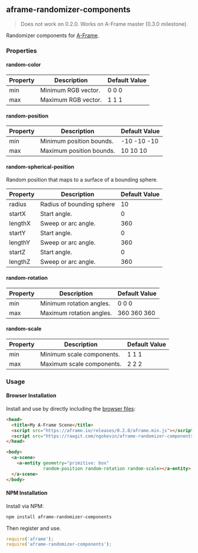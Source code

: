 ## aframe-randomizer-components

> Does not work on 0.2.0. Works on A-Frame master (0.3.0 milestone).

Randomizer components for [A-Frame](https://aframe.io).

### Properties

#### random-color

| Property | Description         | Default Value |
|----------|---------------------|---------------|
| min      | Minimum RGB vector. | 0 0 0         |
| max      | Maximum RGB vector. | 1 1 1         |

#### random-position

| Property | Description              | Default Value |
|----------|--------------------------|---------------|
| min      | Minimum position bounds. | -10 -10 -10   |
| max      | Maximum position bounds. | 10 10 10      |

#### random-spherical-position

Random position that maps to a surface of a bounding sphere.

| Property | Description               | Default Value |
|----------|---------------------------|---------------|
| radius   | Radius of bounding sphere | 10            |
| startX   | Start angle.              | 0             |
| lengthX  | Sweep or arc angle.       | 360           |
| startY   | Start angle.              | 0             |
| lengthY  | Sweep or arc angle.       | 360           |
| startZ   | Start angle.              | 0             |
| lengthZ  | Sweep or arc angle.       | 360           |

#### random-rotation

| Property | Description              | Default Value |
|----------|--------------------------|---------------|
| min      | Minimum rotation angles. | 0 0 0         |
| max      | Maximum rotation angles. | 360 360 360   |

#### random-scale

| Property | Description               | Default Value |
|----------|---------------------------|---------------|
| min      | Minimum scale components. | 1 1 1         |
| max      | Maximum scale components. | 2 2 2         |

### Usage

#### Browser Installation

Install and use by directly including the [browser files](dist):

```html
<head>
  <title>My A-Frame Scene</title>
  <script src="https://aframe.io/releases/0.2.0/aframe.min.js"></script>
  <script src="https://rawgit.com/ngokevin/aframe-randomizer-components/master/dist/aframe-randomizer-components.min.js"></script>
</head>

<body>
  <a-scene>
    <a-entity geometry="primitive: box"
              random-position random-rotation random-scale></a-entity>
  </a-scene>
</body>
```

#### NPM Installation

Install via NPM:

```bash
npm install aframe-randomizer-components
```

Then register and use.

```js
require('aframe');
require('aframe-randomizer-components');
```
